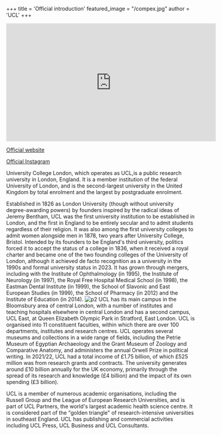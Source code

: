 +++
title = 'Official introduction'
featured_image = "/compex.jpg"
author = 'UCL'
+++

<iframe width="560" height="315" src="https://www.youtube.com/embed/Tql60L5iUGg?si=yzgY1vbLPbmA2dSv" title="YouTube video player" frameborder="0" allow="accelerometer; autoplay; clipboard-write; encrypted-media; gyroscope; picture-in-picture; web-share" allowfullscreen></iframe>

[Official website](https://www.ucl.ac.uk/)


[Official Instagram](https://www.instagram.com/ucl/)


University College London, which operates as UCL,is a public research university in London, England. It is a member institution of the federal University of London, and is the second-largest university in the United Kingdom by total enrolment and the largest by postgraduate enrolment.


Established in 1826 as London University (though without university degree-awarding powers) by founders inspired by the radical ideas of Jeremy Bentham, UCL was the first university institution to be established in London, and the first in England to be entirely secular and to admit students regardless of their religion. It was also among the first university colleges to admit women alongside men in 1878, two years after University College, Bristol. Intended by its founders to be England's third university, politics forced it to accept the status of a college in 1836, when it received a royal charter and became one of the two founding colleges of the University of London, although it achieved de facto recognition as a university in the 1990s and formal university status in 2023. It has grown through mergers, including with the Institute of Ophthalmology (in 1995), the Institute of Neurology (in 1997), the Royal Free Hospital Medical School (in 1998), the Eastman Dental Institute (in 1999), the School of Slavonic and East European Studies (in 1999), the School of Pharmacy (in 2012) and the Institute of Education (in 2014).
![p2](/compus.jpg)
UCL has its main campus in the Bloomsbury area of central London, with a number of institutes and teaching hospitals elsewhere in central London and has a second campus, UCL East, at Queen Elizabeth Olympic Park in Stratford, East London. UCL is organised into 11 constituent faculties, within which there are over 100 departments, institutes and research centres. UCL operates several museums and collections in a wide range of fields, including the Petrie Museum of Egyptian Archaeology and the Grant Museum of Zoology and Comparative Anatomy, and administers the annual Orwell Prize in political writing. In 2021/22, UCL had a total income of £1.75 billion, of which £525 million was from research grants and contracts. The university generates around £10 billion annually for the UK economy, primarily through the spread of its research and knowledge (£4 billion) and the impact of its own spending (£3 billion).


UCL is a member of numerous academic organisations, including the Russell Group and the League of European Research Universities, and is part of UCL Partners, the world's largest academic health science centre. It is considered part of the "golden triangle" of research-intensive universities in southeast England. UCL has publishing and commercial activities including UCL Press, UCL Business and UCL Consultants.